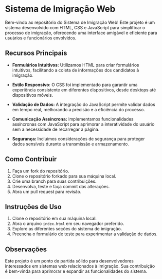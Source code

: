 # Sistema de Imigração Web

Bem-vindo ao repositório do Sistema de Imigração Web! Este projeto é um sistema desenvolvido com HTML, CSS e JavaScript para simplificar o processo de imigração, oferecendo uma interface amigável e eficiente para usuários e funcionários envolvidos.

## Recursos Principais

- **Formulários Intuitivos:** Utilizamos HTML para criar formulários intuitivos, facilitando a coleta de informações dos candidatos à imigração.
  
- **Estilo Responsivo:** O CSS foi implementado para garantir uma experiência consistente em diferentes dispositivos, desde desktops até dispositivos móveis.

- **Validação de Dados:** A integração do JavaScript permite validar dados em tempo real, melhorando a precisão e a eficiência do processo.

- **Comunicação Assíncrona:** Implementamos funcionalidades assíncronas com JavaScript para aprimorar a interatividade do usuário sem a necessidade de recarregar a página.

- **Segurança:** Incluímos considerações de segurança para proteger dados sensíveis durante a transmissão e armazenamento.

## Como Contribuir

1. Faça um fork do repositório.
2. Clone o repositório forkado para sua máquina local.
3. Crie uma branch para suas contribuições.
4. Desenvolva, teste e faça commit das alterações.
5. Abra um pull request para revisão.

## Instruções de Uso

1. Clone o repositório em sua máquina local.
2. Abra o arquivo `index.html` em seu navegador preferido.
3. Explore as diferentes seções do sistema de imigração.
4. Preencha o formulário de teste para experimentar a validação de dados.

## Observações

Este projeto é um ponto de partida sólido para desenvolvedores interessados em sistemas web relacionados à imigração. Sua contribuição é bem-vinda para aprimorar e expandir as funcionalidades do sistema.
